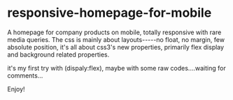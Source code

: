 # responsive-homepage-for-mobile

A homepage for company products on mobile, totally responsive with rare media queries.
The css is mainly about layouts-----no float, no margin, few absolute position, it's all about css3's new properties, primarily flex display and background related properties.

it's my first try with (dispaly:flex), maybe with some raw codes....waiting for comments...

Enjoy!
